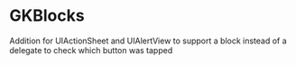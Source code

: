 GKBlocks
========

Addition for UIActionSheet and UIAlertView to support a block instead of a delegate to check which button was tapped
